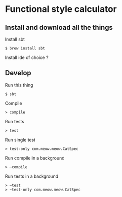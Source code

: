 # Functional style calculator

## Install and download all the things

Install sbt

	$ brew install sbt

Install ide of choice ?

## Develop

Run this thing

	$ sbt

Compile

	> compile

Run tests

	> test

Run single test

	> test-only com.meow.meow.CatSpec

Run compile in a background

	> ~compile

Run tests in a background

	> ~test
	> ~test-only com.meow.meow.CatSpec

	
